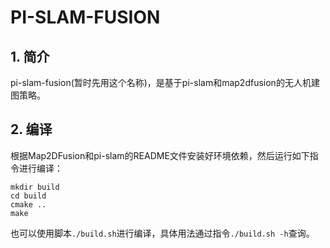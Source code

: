 # PI-SLAM-FUSION

## 1. 简介

pi-slam-fusion(暂时先用这个名称)，是基于pi-slam和map2dfusion的无人机建图策略。

## 2. 编译

根据Map2DFusion和pi-slam的README文件安装好环境依赖，然后运行如下指令进行编译：

```
mkdir build
cd build
cmake ..
make
```

也可以使用脚本`./build.sh`进行编译，具体用法通过指令`./build.sh -h`查询。

